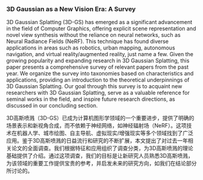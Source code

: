 ### 3D Gaussian as a New Vision Era: A Survey

3D Gaussian Splatting (3D-GS) has emerged as a significant advancement in the field of Computer Graphics, offering explicit scene representation and novel view synthesis without the reliance on neural networks, such as Neural Radiance Fields (NeRF). This technique has found diverse applications in areas such as robotics, urban mapping, autonomous navigation, and virtual reality/augmented reality, just name a few. Given the growing popularity and expanding research in 3D Gaussian Splatting, this paper presents a comprehensive survey of relevant papers from the past year. We organize the survey into taxonomies based on characteristics and applications, providing an introduction to the theoretical underpinnings of 3D Gaussian Splatting. Our goal through this survey is to acquaint new researchers with 3D Gaussian Splatting, serve as a valuable reference for seminal works in the field, and inspire future research directions, as discussed in our concluding section.

3D高斯喷溅（3D-GS）已成为计算机图形学领域的一个重要进步，提供了明确的场景表示和新视角合成，而不依赖于神经网络，如神经辐射场（NeRF）。这项技术在机器人学、城市绘图、自主导航、虚拟现实/增强现实等多个领域找到了广泛应用。鉴于3D高斯喷溅的日益流行和研究的不断扩展，本文提出了对过去一年相关论文的全面调查。我们根据特征和应用组织了调查分类，为3D高斯喷溅的理论基础提供了介绍。通过这项调查，我们的目标是让新研究人员熟悉3D高斯喷溅，为该领域的重要工作提供宝贵的参考，并启发未来的研究方向，如我们在结论部分所讨论的。
